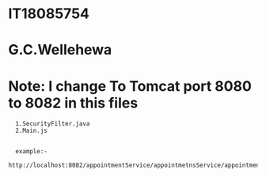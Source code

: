 # IT18085754
# G.C.Wellehewa

# Note: I  change To  Tomcat port 8080  to 8082  in this files
      
      1.SecurityFilter.java
      2.Main.js
      
      
      example:-
         http://localhost:8082/appointmentService/appointmetnsService/appointments/
         
         
